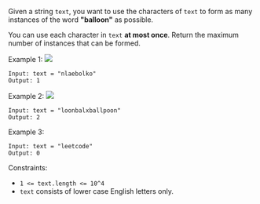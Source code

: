 Given a string `text`, you want to use the characters of `text` to form as many instances of the word **"balloon"** as possible.

You can use each character in `text` **at most once**. Return the maximum number of instances that can be formed.

 

Example 1:
![](1536_ex1_upd.JPG)
```
Input: text = "nlaebolko"
Output: 1
```
Example 2:
![](1536_ex2_upd.JPG)
```
Input: text = "loonbalxballpoon"
Output: 2
```
Example 3:
```
Input: text = "leetcode"
Output: 0
```

Constraints:

- `1 <= text.length <= 10^4`
- `text` consists of lower case English letters only.